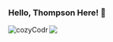 ### Hello, Thompson Here! 👋

<div>
<img align="left" src="https://github-readme-streak-stats.herokuapp.com/?user=thompsonmanda08&&theme=github_dark&hide_border=true&background=0D1117&stroke=58A6FF&ring=58A6FF&fire=DD5E31&currStreakNum=C3D1D9&currStreakLabel=1F6FEB&sideNums=C3D1D9&dates=E4E2E2&sideLabels=1F6FEB" alt="cozyCodr" />

<img align="center" src="https://github-readme-stats.vercel.app/api?username=thompsonmanda08&&show_icons=true&title_color=ffffff&icon_color=bb2acf&text_color=daf7dc&bg_color=0d1117" />

</div>
<!--
**thompsonmanda08/thompsonmanda08** is a ✨ _special_ ✨ repository because its `README.md` (this file) appears on your GitHub profile.

Here are some ideas to get you started:

- 🔭 I’m currently working on ...
- 🌱 I’m currently learning ...
- 👯 I’m looking to collaborate on ...
- 🤔 I’m looking for help with ...
- 💬 Ask me about ...
- 📫 How to reach me: ...
- 😄 Pronouns: ...
- ⚡ Fun fact: ...

<img align="left" src="https://github-readme-stats.vercel.app/api/top-langs/?username=thompsonmanda08&&theme=github_dark&hide_border=true&stroke=58A6FF&langs_count=8&layout=compact" alt="cozyCodr" />
-->
